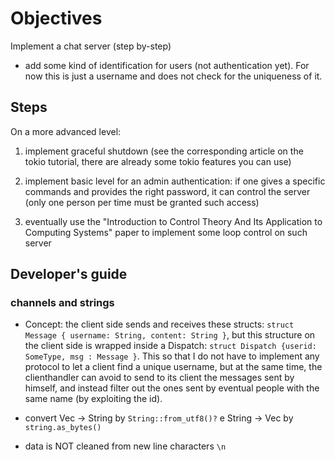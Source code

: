 # Objectives

Implement a chat server (step by-step)

- add some kind of identification for users (not authentication yet). For now this is just a username and does not check for the uniqueness of it.

## Steps

On a more advanced level:

1. implement graceful shutdown (see the corresponding article on the tokio tutorial, there are already some tokio features you can use)

2. implement  basic level for an admin authentication: if one gives a specific commands and provides the right password, it can control the server (only one person per time must be granted such access)

3. eventually use the "Introduction to Control Theory And Its Application to Computing Systems" paper to implement some loop control on such server


## Developer's guide

### channels and strings

- Concept: the client side sends and receives these structs: `struct Message { username: String, content: String }`, but this structure on the client side is wrapped inside a Dispatch: `struct Dispatch {userid: SomeType, msg : Message }`. This so that I do not have to implement any protocol to let a client find a unique username, but at the same time, the clienthandler can avoid to send to its client the messages sent by himself, and instead filter out  the ones sent by eventual people with the same name (by exploiting the id).

- convert Vec<u8> -> String by `String::from_utf8()?` e String -> Vec by `string.as_bytes()`

- data is NOT cleaned from new line characters `\n`
